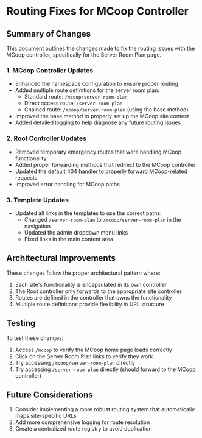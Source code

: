 # Routing Fixes for MCoop Controller

## Summary of Changes

This document outlines the changes made to fix the routing issues with the MCoop controller, specifically for the Server Room Plan page.

### 1. MCoop Controller Updates

- Enhanced the namespace configuration to ensure proper routing
- Added multiple route definitions for the server room plan:
  - Standard route: `/mcoop/server-room-plan`
  - Direct access route: `/server-room-plan`
  - Chained route: `/mcoop/server-room-plan` (using the base method)
- Improved the base method to properly set up the MCoop site context
- Added detailed logging to help diagnose any future routing issues

### 2. Root Controller Updates

- Removed temporary emergency routes that were handling MCoop functionality
- Added proper forwarding methods that redirect to the MCoop controller
- Updated the default 404 handler to properly forward MCoop-related requests
- Improved error handling for MCoop paths

### 3. Template Updates

- Updated all links in the templates to use the correct paths:
  - Changed `/server-room-plan` to `/mcoop/server-room-plan` in the navigation
  - Updated the admin dropdown menu links
  - Fixed links in the main content area

## Architectural Improvements

These changes follow the proper architectural pattern where:

1. Each site's functionality is encapsulated in its own controller
2. The Root controller only forwards to the appropriate site controller
3. Routes are defined in the controller that owns the functionality
4. Multiple route definitions provide flexibility in URL structure

## Testing

To test these changes:

1. Access `/mcoop` to verify the MCoop home page loads correctly
2. Click on the Server Room Plan links to verify they work
3. Try accessing `/mcoop/server-room-plan` directly
4. Try accessing `/server-room-plan` directly (should forward to the MCoop controller)

## Future Considerations

1. Consider implementing a more robust routing system that automatically maps site-specific URLs
2. Add more comprehensive logging for route resolution
3. Create a centralized route registry to avoid duplication